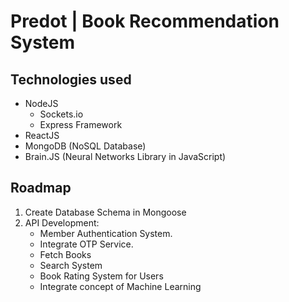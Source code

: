 # Predot | Book Recommendation System

## Technologies used
  + NodeJS
    + Sockets.io
    + Express Framework
  + ReactJS
  + MongoDB (NoSQL Database)
  + Brain.JS (Neural Networks Library in JavaScript)
  
## Roadmap
  1. Create Database Schema in Mongoose
  2. API Development:
      + Member Authentication System.
      + Integrate OTP Service.
      + Fetch Books
      + Search System
      + Book Rating System for Users
      + Integrate concept of Machine Learning
  
